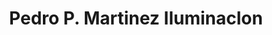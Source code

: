 ---
title: "Pedro P. Martinez Iluminaclon"
url: /tomelloso/pedro-p-martinez-iluminaclon/
shop: general
---